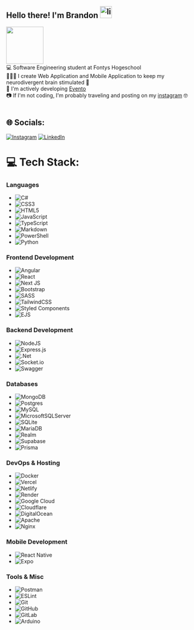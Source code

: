 ## Hello there! I'm Brandon <img alt="lightsaber" src="https://attic.sh/2b06uhzacgml3k7sk7i71xrwh6ah" width=32></img><br>
<img src="https://media.tenor.com/Tsob5aHiS3UAAAAM/hello-there.gif" width=100></img><br>
💻 Software Engineering student at Fontys Hogeschool <br>
🧑🏻‍💻 I create Web Application and Mobile Application to keep my neurodivergent brain stimulated 🧠<br>
📱 I'm actively developing [Evento](https://eventoaruba.com/)<br>
📷 If I'm not coding, I'm probably traveling and posting on my [instagram](https://instagram.com/brndndiaz.dev) 🤓<br><br>


## 🌐 Socials:
[![Instagram](https://img.shields.io/badge/Instagram-%23E4405F.svg?logo=Instagram&logoColor=white)](https://instagram.com/brndndiaz.dev) [![LinkedIn](https://img.shields.io/badge/LinkedIn-%230077B5.svg?logo=linkedin&logoColor=white)](https://linkedin.com/in/https://www.linkedin.com/in/brandonwdiaz/)

# 💻 Tech Stack:
### **Languages**  
- ![C#](https://img.shields.io/badge/c%23-%23239120.svg?style=for-the-badge&logo=csharp&logoColor=white)  
- ![CSS3](https://img.shields.io/badge/css3-%231572B6.svg?style=for-the-badge&logo=css3&logoColor=white)  
- ![HTML5](https://img.shields.io/badge/html5-%23E34F26.svg?style=for-the-badge&logo=html5&logoColor=white)  
- ![JavaScript](https://img.shields.io/badge/javascript-%23323330.svg?style=for-the-badge&logo=javascript&logoColor=%23F7DF1E)  
- ![TypeScript](https://img.shields.io/badge/typescript-%23007ACC.svg?style=for-the-badge&logo=typescript&logoColor=white)  
- ![Markdown](https://img.shields.io/badge/markdown-%23000000.svg?style=for-the-badge&logo=markdown&logoColor=white)  
- ![PowerShell](https://img.shields.io/badge/PowerShell-%235391FE.svg?style=for-the-badge&logo=powershell&logoColor=white)  
- ![Python](https://img.shields.io/badge/python-3670A0?style=for-the-badge&logo=python&logoColor=ffdd54)  

### **Frontend Development**  
- ![Angular](https://img.shields.io/badge/angular-%23DD0031.svg?style=for-the-badge&logo=angular&logoColor=white)  
- ![React](https://img.shields.io/badge/react-%2320232a.svg?style=for-the-badge&logo=react&logoColor=%2361DAFB)  
- ![Next JS](https://img.shields.io/badge/Next-black?style=for-the-badge&logo=next.js&logoColor=white)  
- ![Bootstrap](https://img.shields.io/badge/bootstrap-%238511FA.svg?style=for-the-badge&logo=bootstrap&logoColor=white)  
- ![SASS](https://img.shields.io/badge/SASS-hotpink.svg?style=for-the-badge&logo=SASS&logoColor=white)  
- ![TailwindCSS](https://img.shields.io/badge/tailwindcss-%2338B2AC.svg?style=for-the-badge&logo=tailwind-css&logoColor=white)  
- ![Styled Components](https://img.shields.io/badge/styled--components-DB7093?style=for-the-badge&logo=styled-components&logoColor=white)  
- ![EJS](https://img.shields.io/badge/ejs-%23B4CA65.svg?style=for-the-badge&logo=ejs&logoColor=black)  

### **Backend Development**  
- ![NodeJS](https://img.shields.io/badge/node.js-6DA55F?style=for-the-badge&logo=node.js&logoColor=white)  
- ![Express.js](https://img.shields.io/badge/express.js-%23404d59.svg?style=for-the-badge&logo=express&logoColor=%2361DAFB)  
- ![.Net](https://img.shields.io/badge/.NET-5C2D91?style=for-the-badge&logo=.net&logoColor=white)  
- ![Socket.io](https://img.shields.io/badge/Socket.io-black?style=for-the-badge&logo=socket.io&badgeColor=010101)  
- ![Swagger](https://img.shields.io/badge/-Swagger-%23Clojure?style=for-the-badge&logo=swagger&logoColor=white)  

### **Databases**  
- ![MongoDB](https://img.shields.io/badge/MongoDB-%234ea94b.svg?style=for-the-badge&logo=mongodb&logoColor=white)  
- ![Postgres](https://img.shields.io/badge/postgres-%23316192.svg?style=for-the-badge&logo=postgresql&logoColor=white)  
- ![MySQL](https://img.shields.io/badge/mysql-4479A1.svg?style=for-the-badge&logo=mysql&logoColor=white)  
- ![MicrosoftSQLServer](https://img.shields.io/badge/Microsoft%20SQL%20Server-CC2927?style=for-the-badge&logo=microsoft%20sql%20server&logoColor=white)  
- ![SQLite](https://img.shields.io/badge/sqlite-%2307405e.svg?style=for-the-badge&logo=sqlite&logoColor=white)  
- ![MariaDB](https://img.shields.io/badge/MariaDB-003545?style=for-the-badge&logo=mariadb&logoColor=white)  
- ![Realm](https://img.shields.io/badge/Realm-39477F?style=for-the-badge&logo=realm&logoColor=white)  
- ![Supabase](https://img.shields.io/badge/Supabase-3ECF8E?style=for-the-badge&logo=supabase&logoColor=white)  
- ![Prisma](https://img.shields.io/badge/Prisma-3982CE?style=for-the-badge&logo=Prisma&logoColor=white)  

### **DevOps & Hosting**  
- ![Docker](https://img.shields.io/badge/docker-%230db7ed.svg?style=for-the-badge&logo=docker&logoColor=white)  
- ![Vercel](https://img.shields.io/badge/vercel-%23000000.svg?style=for-the-badge&logo=vercel&logoColor=white)  
- ![Netlify](https://img.shields.io/badge/netlify-%23000000.svg?style=for-the-badge&logo=netlify&logoColor=#00C7B7)  
- ![Render](https://img.shields.io/badge/Render-%46E3B7.svg?style=for-the-badge&logo=render&logoColor=white)  
- ![Google Cloud](https://img.shields.io/badge/GoogleCloud-%234285F4.svg?style=for-the-badge&logo=google-cloud&logoColor=white)  
- ![Cloudflare](https://img.shields.io/badge/Cloudflare-F38020?style=for-the-badge&logo=Cloudflare&logoColor=white)  
- ![DigitalOcean](https://img.shields.io/badge/DigitalOcean-%230167ff.svg?style=for-the-badge&logo=digitalOcean&logoColor=white)  
- ![Apache](https://img.shields.io/badge/apache-%23D42029.svg?style=for-the-badge&logo=apache&logoColor=white)  
- ![Nginx](https://img.shields.io/badge/nginx-%23009639.svg?style=for-the-badge&logo=nginx&logoColor=white)  

### **Mobile Development**  
- ![React Native](https://img.shields.io/badge/react_native-%2320232a.svg?style=for-the-badge&logo=react&logoColor=%2361DAFB)  
- ![Expo](https://img.shields.io/badge/expo-1C1E24?style=for-the-badge&logo=expo&logoColor=#D04A37)  

### **Tools & Misc**  
- ![Postman](https://img.shields.io/badge/Postman-FF6C37?style=for-the-badge&logo=postman&logoColor=white)  
- ![ESLint](https://img.shields.io/badge/ESLint-4B3263?style=for-the-badge&logo=eslint&logoColor=white)  
- ![Git](https://img.shields.io/badge/git-%23F05033.svg?style=for-the-badge&logo=git&logoColor=white)  
- ![GitHub](https://img.shields.io/badge/github-%23121011.svg?style=for-the-badge&logo=github&logoColor=white)  
- ![GitLab](https://img.shields.io/badge/gitlab-%23181717.svg?style=for-the-badge&logo=gitlab&logoColor=white)  
- ![Arduino](https://img.shields.io/badge/-Arduino-00979D?style=for-the-badge&logo=Arduino&logoColor=white)  


